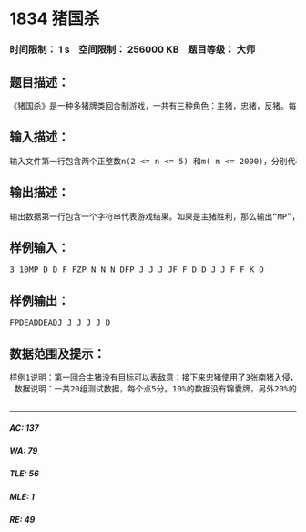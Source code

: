 # 1834 猪国杀   
### 时间限制： 1 s&nbsp;&nbsp;&nbsp;&nbsp;空间限制： 256000 KB&nbsp;&nbsp;&nbsp;&nbsp;题目等级： 大师  
## 题目描述：  

<pre>
《猪国杀》是一种多猪牌类回合制游戏，一共有三种角色：主猪，忠猪，反猪。每局游戏主猪有且只有一只，忠猪和反猪可以有多只，每只猪扮演一种角色。游戏目的：主猪（MP）：自己存活的情况下消灭所有的反猪。忠猪（ZP）：不惜一切保护主猪，胜利条件与主猪相同。反猪（AP）：杀死主猪。游戏过程：游戏开始时候，每个玩家手里都会有4张牌，且体力上限和初始体力都是4。开始游戏时，从主猪开始，按照逆时针方向（数据中就是按照编号从1,2,3..n,1..的顺序）依次行动。每个玩家自己的回合可以分为4个阶段：◎摸牌阶段：从牌堆顶部摸两张牌，依次放到手牌的最右边；◎出牌阶段：你可以使用0张到任意张牌，每次使用牌的时候都使用最靠左的能够使用的牌。当然，要满足如下规则：1.如果没有猪哥连弩，每个出牌阶段只能使用一次&ldquo;杀&rdquo;来攻击；2.任何牌被使用后被弃置（武器是装备上）；被弃置的牌以后都不能再用，即与游戏无关；各种牌介绍：每张手牌用一个字母表示，字母代表牌的种类。◎基本牌：『桃(P)』：在自己的回合内，如果自己的体力值不等于体力上限，那么使用一个桃可以为自己补充一点体力，否则不能使用桃；桃只能对自己使用；在自己的回合外，如果自己的血变为0或者更低，那么也可以使用；『杀(K)』：在自己的回合内，对攻击范围内除自己以外的一名角色使用。如果没有被『闪』抵消，则造成1点伤害。无论有无武器，杀的攻击范围都是1；『闪(D)』：当你受到杀的攻击时，可以弃置一张闪来抵消杀的效果； ◎锦囊牌：『决斗(F)』：出牌阶段，对除自己以外任意一名角色使用，由目标角色先开始，自己和目标角色轮流弃置一张杀，首先没有杀可弃的一方受到1点伤害，另一方视为此伤害的来源；『南猪入侵(N)』：出牌阶段，对除你以外所有角色使用，按逆时针顺序从使用者下家开始依次结算，除非弃置一张杀，否则受到1点伤害；    『万箭齐发(W)』：和南猪入侵类似，不过要弃置的不是杀而是闪；『无懈可击(J)』：在目标锦囊生效前抵消其效果。每次有一张锦囊即将生效时，从使用这张锦囊的猪开始，按照逆时针顺序，依次得到使用无懈可击的机会；效果：用于决斗时，决斗无效并弃置；用于南猪入侵或万箭齐发时，当结算到某个角色时才能使用，当前角色不需弃置牌并且不会受到伤害（仅对一个角色产生效果）；用于无懈可击时，成为目标的无懈可击被无效。◎装备牌：     『猪哥连弩(Z)』：武器，攻击范围1，出牌阶段你可以使用任意张杀；同一时刻最多只能装一个武器；如果先前已经有了一把武器，那么之后再装武器的话，会弃置以前的武器来装现在的武器；特殊事件及概念解释：◎伤害来源：杀、南猪入侵、万箭齐发的伤害来源均是使用该牌的猪，决斗的伤害来源如上； ◎距离：两只猪的距离定义为沿着逆时针方向间隔的猪数＋1。即初始时1和2的距离为1，但是2和1的距离就是n-1。注意一个角色的死亡会导致一些猪距离的改变；◎玩家死亡：如果该玩家的体力降到0或者更低，并且自己手中没有足够的桃使得自己的体力值回到1，那么就死亡了，死亡后所有的牌（装备区，手牌区）被弃置；◎奖励与惩罚：反猪死亡时，最后一个伤害来源处（即使是反猪）立即摸三张牌。忠猪死亡时，如果最后一个伤害来源是主猪，那么主猪所有装备牌、手牌被弃置； ◎注意，一旦达成胜利条件，游戏立刻结束，因此即使会摸3张牌或者还有牌可以用也不用执行了。现在，我们已经知道每只猪的角色、手牌，还有牌堆初始情况，并且假设每个角色会按照如下的行为准则进行游戏，你需要做的就是告诉小猪iPig最后的结果。几种行为：◎献殷勤：使用无懈可击挡下南猪入侵、万箭齐发、决斗；使用无懈可击抵消表敌意；◎表敌意：对某个角色使用杀、决斗；使用无懈可击抵消献殷勤；◎跳忠：即通过行动表示自己是忠猪。跳忠行动就是对主猪或对某只已经跳忠的猪献殷勤，或者对某只已经跳反的猪表敌意；◎跳反：即通过行动表示自己是反猪。跳反行动就是对主猪或对某只已经跳忠的猪表敌意，或者对某只已经跳反的猪献殷勤；忠猪不会跳反，反猪也不会跳忠；不管是忠猪还是反猪，能够跳必然跳；行动准则：共性：每个角色如果手里有桃且生命值未满，那么必然吃掉；有南猪入侵、万箭齐发、必然使用；有装备必然装上；受到杀时，有闪必然弃置；响应南猪入侵或者万箭齐发时候，有杀/闪必然弃置；不会对未表明身份的猪献殷勤（包括自己）；特性：◎主猪：主猪会认为没有跳身份，且用南猪入侵/万箭齐发对自己造成伤害的猪是&ldquo;类反猪&rdquo;（没伤害到不算，注意&ldquo;类反猪&rdquo;并没有表明身份），如果之后跳了，那么主猪会重新认识这只猪；对于每种表敌意的方式，对逆时针方向能够执行到的第一只&ldquo;类反猪&rdquo;或者已跳反猪表；如果没有，那么就不表敌意；决斗时会不遗余力弃置杀；如果能对已经跳忠的猪或自己献殷勤，那么一定献；如果能够对已经跳反的猪表敌意，那么一定表；◎忠猪：对于每种表敌意的方式，对逆时针方向能够执行到的第一只已经跳反的猪表，如果没有，那么就不表敌意；决斗时，如果对方是主猪，那么不会弃置杀，否则，会不遗余力弃置杀；如果有机会对主猪或者已经跳忠的猪献殷勤，那么一定献；◎反猪：对于每种表敌意的方式，如果有机会则对主猪表，否则，对逆时针方向能够执行到的第一只已经跳忠的猪表，如果没有，那么就不表敌意；决斗时会不遗余力弃置杀；如果有机会对已经跳反的猪献殷勤，那么一定献；限于iPig只会用P++语言写A + B，他请你用Pigcal(Pascal)、P(C)或P++(C++)语言来帮他预测最后的结果。
</pre>
  
  
## 输入描述：  

<pre>
输入文件第一行包含两个正整数n(2 <= n <= 5) 和m( m <= 2000)，分别代表玩家数和牌堆中牌的数量。数据保证牌的数量够用。接下来n行，每行5个字符串，依次表示对第i只猪的角色和初始4张手牌描述。编号为1的肯定是主猪。再接下来一行，一共m个字符串，按照从牌堆顶部到牌堆底部的顺序描述每张牌。所有的相邻的两个字符串都严格用1个空格隔开，行尾没有多余空格。
</pre>
  
  
## 输出描述：  

<pre>
输出数据第一行包含一个字符串代表游戏结果。如果是主猪胜利，那么输出&ldquo;MP&rdquo;，否则输出&ldquo;FP&rdquo;。数据保证游戏总会结束。接下来n行，第i行是对第i只猪的手牌描述（注意只需要输出手牌），按照手牌从左往右的顺序输出，相邻两张牌用一个空格隔开，行末尾没有多余空格。如果这只猪已阵亡，那么只要输出&ldquo;DEAD&rdquo;即可。注意如果要输出手牌而没有手牌的话，那么只需输出一个空行。
</pre>
  
  
## 样例输入：  

<pre>
3 10MP D D F FZP N N N DFP J J J JF F D D J J F F K D
</pre>
  
  
## 样例输出：  

<pre>
FPDEADDEADJ J J J J D
</pre>
  
  
## 数据范围及提示：  

<pre>
样例1说明：第一回合主猪没有目标可以表敌意；接下来忠猪使用了3张南猪入侵，主猪掉了3点体力，并认为该角色为类反猪，3号角色尽管手里有无懈可击，但是因为自己未表明身份，所以同样不能对自己用，乖乖掉3点体力；下一回合反猪无牌可出；接下来主猪对着类反猪爆发，使用4张决斗，忠猪死亡，结果主猪弃掉所有牌；下来反猪摸到一张杀直接杀死主猪获胜。  
 数据说明：一共20组测试数据，每个点5分。10%的数据没有锦囊牌，另外20%的数据没有无懈可击。  

</pre>
  
  
***  

##### AC: 137  
##### WA: 79  
##### TLE: 56  
##### MLE: 1  
##### RE: 49  

